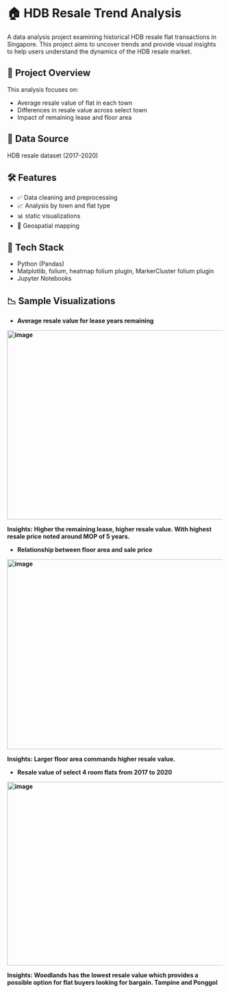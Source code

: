 # 🏠 HDB Resale Trend Analysis

A data analysis project examining historical HDB resale flat transactions in Singapore. This project aims to uncover trends and provide visual insights to help users understand the dynamics of the HDB resale market.

## 📌 Project Overview

This analysis focuses on:
- Average resale value of flat in each town
- Differences in resale value across select town
- Impact of remaining lease and floor area

## 📂 Data Source

HDB resale dataset (2017-2020)

## 🛠️ Features

- ✅ Data cleaning and preprocessing
- 📈 Analysis by town and flat type
- 📊 static visualizations
- 📍 Geospatial mapping 

## 🧪 Tech Stack

- Python (Pandas)
- Matplotlib, folium, heatmap folium plugin, MarkerCluster folium plugin
- Jupyter Notebooks

## 📉 Sample Visualizations

<b>
  
- Average resale value for lease years remaining 

<img width="617" height="442" alt="image" src="https://github.com/user-attachments/assets/6466b38f-e523-4bfa-b44a-0a30d86234d0" />

Insights: Higher the remaining lease, higher resale value. With highest resale price noted around MOP of 5 years.

- Relationship between floor area and sale price

<img width="576" height="444" alt="image" src="https://github.com/user-attachments/assets/37dc935c-2608-48d3-9ab6-13bb524743ef" />

Insights: Larger floor area commands higher resale value. 

- Resale value of select 4 room flats from 2017 to 2020

<img width="620" height="429" alt="image" src="https://github.com/user-attachments/assets/5d86b575-8467-4d64-92a4-50ce9131992d" />

Insights: Woodlands has the lowest resale value which provides a possible option for flat buyers looking for bargain. Tampine and Ponggol 

